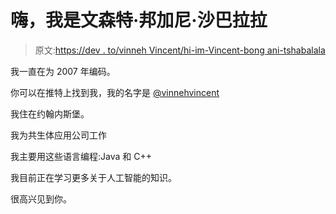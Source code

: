 # 嗨，我是文森特·邦加尼·沙巴拉拉

> 原文:[https://dev . to/vinneh Vincent/hi-im-Vincent-bong ani-tshabalala](https://dev.to/vinnehvincent/hi-im-vincent-bongani-tshabalala)

我一直在为 2007 年编码。

你可以在推特上找到我，我的名字是 [@vinnehvincent](https://twitter.com/vinnehvincent)

我住在约翰内斯堡。

我为共生体应用公司工作

我主要用这些语言编程:Java 和 C++

我目前正在学习更多关于人工智能的知识。

很高兴见到你。